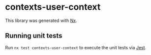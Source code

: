 # contexts-user-context

This library was generated with [Nx](https://nx.dev).

## Running unit tests

Run `nx test contexts-user-context` to execute the unit tests via [Jest](https://jestjs.io).

